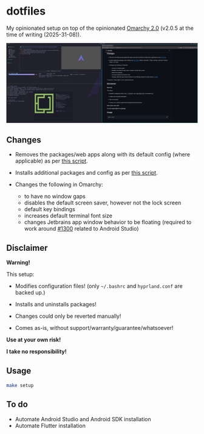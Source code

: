 # dotfiles

My opinionated setup on top of the opinionated [Omarchy 2.0](https://omarchy.org/) (v2.0.5 at the time of writing (2025-31-08)).

![My Omarchy](./myomarchy.png)

## Changes

- Removes the packages/web apps along with its default config (where applicable) as per [this script](uninstall-defaults.sh).

- Installs additional packages and config as per [this script](./setup.sh).

- Changes the following in Omarchy:
  - to have no window gaps
  - disables the default screen saver, however not the lock screen
  - default key bindings
  - increases default terminal font size
  - changes Jetbrains app window behavior to be floating (required to work around [#1300](https://github.com/basecamp/omarchy/issues/1300) related to Android Studio)

## Disclaimer

**Warning!**

This setup:

- Modifies configuration files! (only `~/.bashrc` and `hyprland.conf` are backed up.)

- Installs and uninstalls packages!

- Changes could only be reverted manually!

- Comes as-is, without support/warranty/guarantee/whatsoever!

**Use at your own risk!**

**I take no responsibility!**

## Usage

```bash
make setup
```

## To do

- Automate Android Studio and Android SDK installation
- Automate Flutter installation